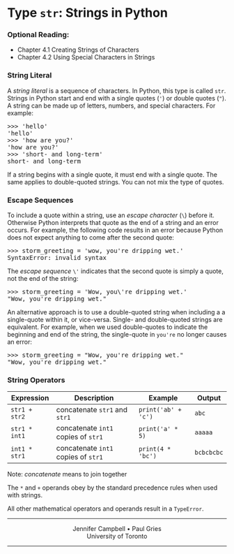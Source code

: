 # Type `str`: Strings in Python

### Optional Reading:

*   Chapter 4.1 Creating Strings of Characters
*   Chapter 4.2 Using Special Characters in Strings

### String Literal

A _string literal_ is a sequence of characters. In Python, this type is called `str`. Strings in Python start and end with a single quotes (`'`) or double quotes (`"`). A string can be made up of letters, numbers, and special characters. For example:

<pre>>>> 'hello'
'hello'
>>> 'how are you?'
'how are you?'
>>> 'short- and long-term'
short- and long-term
</pre>

If a string begins with a single quote, it must end with a single quote. The same applies to double-quoted strings. You can not mix the type of quotes.

### Escape Sequences

To include a quote within a string, use an _escape character_ (`\`) before it. Otherwise Python interprets that quote as the end of a string and an error occurs. For example, the following code results in an error because Python does not expect anything to come after the second quote:

<pre>>>> storm_greeting = 'wow, you're dripping wet.'
SyntaxError: invalid syntax
</pre>

The _escape sequence_ `\'` indicates that the second quote is simply a quote, not the end of the string:

<pre>>>> storm_greeting = 'Wow, you\'re dripping wet.'
"Wow, you're dripping wet."
</pre>

An alternative approach is to use a double-quoted string when including a a single-quote within it, or vice-versa. Single- and double-quoted strings are equivalent. For example, when we used double-quotes to indicate the beginning and end of the string, the single-quote in `you're` no longer causes an error:

<pre>>>> storm_greeting = "Wow, you're dripping wet."
"Wow, you're dripping wet."
</pre>

### String Operators

| Expression | Description | Example | Output |
| --- | --- | --- | --- |
| `str1 + str2` | concatenate `str1` and `str1` | `print('ab' + 'c')` | `abc` |
| `str1 * int1` | concatenate `int1` copies of `str1` | `print('a' * 5)` | `aaaaa` |
| `int1 * str1` | concatenate `int1` copies of `str1` | `print(4 * 'bc')` | `bcbcbcbc` |

Note: _concatenate_ means to join together

The `*` and `+` operands obey by the standard precedence rules when used with strings.

All other mathematical operators and operands result in a `TypeError`.

* * *

<center>Jennifer Campbell • Paul Gries</center>
<center>University of Toronto</center>

* * *